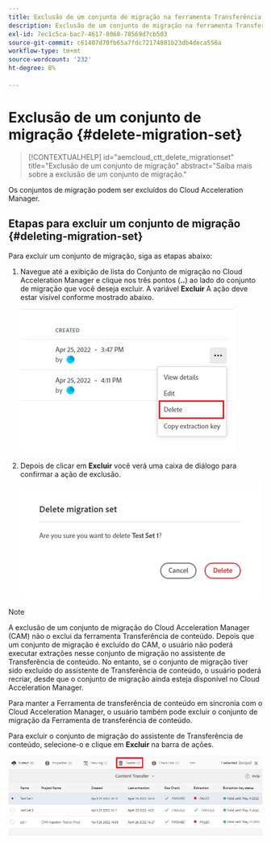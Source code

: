 ```yaml
---
title: Exclusão de um conjunto de migração na ferramenta Transferência de conteúdo
description: Exclusão de um conjunto de migração na ferramenta Transferência de conteúdo
exl-id: 7ec1c5ca-bac7-4617-8068-78569d7cb503
source-git-commit: c61407d70fb65a7fdc72174881b23db4deca556a
workflow-type: tm+mt
source-wordcount: '232'
ht-degree: 8%

---
```


# Exclusão de um conjunto de migração {#delete-migration-set}

>[!CONTEXTUALHELP]
>id="aemcloud_ctt_delete_migrationset"
>title="Exclusão de um conjunto de migração"
>abstract="Saiba mais sobre a exclusão de um conjunto de migração."

Os conjuntos de migração podem ser excluídos do Cloud Acceleration Manager.

## Etapas para excluir um conjunto de migração {#deleting-migration-set}

Para excluir um conjunto de migração, siga as etapas abaixo:

1. Navegue até a exibição de lista do Conjunto de migração no Cloud Acceleration Manager e clique nos três pontos (**..**) ao lado do conjunto de migração que você deseja excluir. A variável **Excluir** A ação deve estar visível conforme mostrado abaixo.

   ![imagem](/help/journey-migration/content-transfer-tool/assets-ctt/migration-delete1.png)

1. Depois de clicar em **Excluir** você verá uma caixa de diálogo para confirmar a ação de exclusão.

   ![imagem](/help/journey-migration/content-transfer-tool/assets-ctt/migration-delete2.png)

>[!NOTE]
>
>A exclusão de um conjunto de migração do Cloud Acceleration Manager (CAM) não o exclui da ferramenta Transferência de conteúdo. Depois que um conjunto de migração é excluído do CAM, o usuário não poderá executar extrações nesse conjunto de migração no assistente de Transferência de conteúdo. No entanto, se o conjunto de migração tiver sido excluído do assistente de Transferência de conteúdo, o usuário poderá recriar, desde que o conjunto de migração ainda esteja disponível no Cloud Acceleration Manager.
>
>Para manter a Ferramenta de transferência de conteúdo em sincronia com o Cloud Acceleration Manager, o usuário também pode excluir o conjunto de migração da Ferramenta de transferência de conteúdo.

Para excluir o conjunto de migração do assistente de Transferência de conteúdo, selecione-o e clique em **Excluir** na barra de ações.

![imagem](/help/journey-migration/content-transfer-tool/assets-ctt/cttcam27.png)
